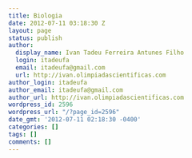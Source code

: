 ```yaml
---
title: Biologia
date: 2012-07-11 03:18:30 Z
layout: page
status: publish
author:
  display_name: Ivan Tadeu Ferreira Antunes Filho
  login: itadeufa
  email: itadeufa@gmail.com
  url: http://ivan.olimpiadascientificas.com
author_login: itadeufa
author_email: itadeufa@gmail.com
author_url: http://ivan.olimpiadascientificas.com
wordpress_id: 2596
wordpress_url: "/?page_id=2596"
date_gmt: '2012-07-11 02:18:30 -0400'
categories: []
tags: []
comments: []
---
```


